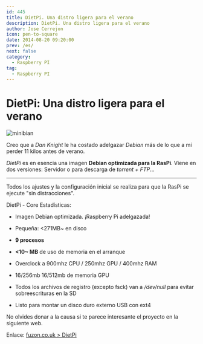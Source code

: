 ```yaml
---
id: 445
title: DietPi. Una distro ligera para el verano
description: DietPi. Una distro ligera para el verano
author: Jose Cerrejon
icon: pen-to-square
date: 2014-08-20 09:20:00
prev: /es/
next: false
category:
  - Raspberry PI
tag:
  - Raspberry PI
---
```


# DietPi: Una distro ligera para el verano

![minibian](/images/minibian.jpg)

Creo que a *Dan Knight* le ha costado adelgazar *Debian* más de lo que a mí perder 11 kilos antes de verano.

*DietPi* es en esencia una imagen **Debian optimizada para la RasPi**. Viene en dos versiones: Servidor o para descarga de *torrent + FTP*...

- - -
Todos los ajustes y la configuración inicial se realiza para que la RasPi se ejecute "sin distracciones".

DietPi - Core Estadísticas:

* Imagen Debian optimizada. ¡Raspberry Pi adelgazada!

* Pequeña: <271MB~ en disco

* **9 procesos**

* **<10~ MB** de uso de memoria en el arranque

* Overclock a 900mhz CPU / 250mhz GPU / 400mhz RAM

* 16/256mb 16/512mb de memoria GPU

* Todos los archivos de registro (excepto fsck) van a */dev/null* para evitar sobreescrituras en la SD

* Listo para montar un disco duro externo USB con ext4

No olvides donar a la causa si te parece interesante el proyecto en la siguiente web.

Enlace: [fuzon.co.uk > DietPi](http://fuzon.co.uk/phpbb/viewtopic.php?f=8&t=6)